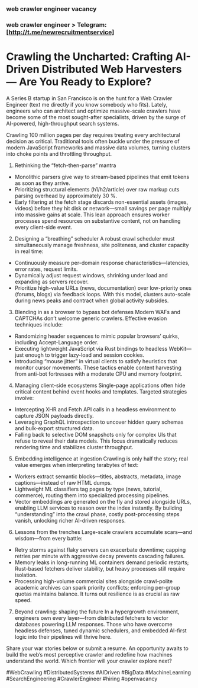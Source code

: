 ### web crawler engineer vacancy
### web crawler engineer > Telegram: [http://t.me/newrecruitmentservice]

# Crawling the Uncharted: Crafting AI-Driven Distributed Web Harvesters — Are You Ready to Explore?

A Series B startup in San Francisco is on the hunt for a Web Crawler Engineer (text me directly if you know somebody who fits). Lately, engineers who can architect and optimize massive-scale crawlers have become some of the most sought-after specialists, driven by the surge of AI-powered, high-throughput search systems.

Crawling 100 million pages per day requires treating every architectural decision as critical. Traditional tools often buckle under the pressure of modern JavaScript frameworks and massive data volumes, turning clusters into choke points and throttling throughput.

1. Rethinking the “fetch-then-parse” mantra
- Monolithic parsers give way to stream-based pipelines that emit tokens as soon as they arrive.
- Prioritizing structural elements (h1/h2/article) over raw markup cuts parsing overhead by approximately 30 %.
- Early filtering at the fetch stage discards non-essential assets (images, videos) before they hit disk or network—small savings per page multiply into massive gains at scale.
This lean approach ensures worker processes spend resources on substantive content, not on handling every client-side event.

2. Designing a “breathing” scheduler
A robust crawl scheduler must simultaneously manage freshness, site politeness, and cluster capacity in real time:
- Continuously measure per-domain response characteristics—latencies, error rates, request limits.
- Dynamically adjust request windows, shrinking under load and expanding as servers recover.
- Prioritize high-value URLs (news, documentation) over low-priority ones (forums, blogs) via feedback loops.
With this model, clusters auto-scale during news peaks and contract when global activity subsides.

3. Blending in as a browser to bypass bot defenses
Modern WAFs and CAPTCHAs don’t welcome generic crawlers. Effective evasion techniques include:
- Randomizing header sequences to mimic popular browsers’ quirks, including Accept-Language order.
- Executing lightweight JavaScript via Rust bindings to headless WebKit—just enough to trigger lazy-load and session cookies.
- Introducing “mouse jitter” in virtual clients to satisfy heuristics that monitor cursor movements.
These tactics enable content harvesting from anti-bot fortresses with a moderate CPU and memory footprint.

4. Managing client-side ecosystems
Single-page applications often hide critical content behind event hooks and templates. Targeted strategies involve:
- Intercepting XHR and Fetch API calls in a headless environment to capture JSON payloads directly.
- Leveraging GraphQL introspection to uncover hidden query schemas and bulk-export structured data.
- Falling back to selective DOM snapshots only for complex UIs that refuse to reveal their data models.
This focus dramatically reduces rendering time and stabilizes cluster throughput.

5. Embedding intelligence at ingestion
Crawling is only half the story; real value emerges when interpreting terabytes of text:
- Workers extract semantic blocks—titles, abstracts, metadata, image captions—instead of raw HTML dumps.
- Lightweight ML classifiers tag pages by type (news, tutorial, commerce), routing them into specialized processing pipelines.
- Vector embeddings are generated on the fly and stored alongside URLs, enabling LLM services to reason over the index instantly.
By building “understanding” into the crawl phase, costly post-processing steps vanish, unlocking richer AI-driven responses.

6. Lessons from the trenches
Large-scale crawlers accumulate scars—and wisdom—from every battle:
- Retry storms against flaky servers can exacerbate downtime; capping retries per minute with aggressive decay prevents cascading failures.
- Memory leaks in long-running ML containers demand periodic restarts; Rust-based fetchers deliver stability, but heavy processes still require isolation.
- Processing high-volume commercial sites alongside crawl-polite academic archives can spark priority conflicts; enforcing per-group quotas maintains balance.
It turns out resilience is as crucial as raw speed.

7. Beyond crawling: shaping the future
In a hypergrowth environment, engineers own every layer—from distributed fetchers to vector databases powering LLM responses. Those who have overcome headless defenses, tuned dynamic schedulers, and embedded AI-first logic into their pipelines will thrive here.

Share your war stories below or submit a resume. An opportunity awaits to build the web’s most perceptive crawler and redefine how machines understand the world. Which frontier will your crawler explore next?

#WebCrawling #DistributedSystems #AIDriven #BigData #MachineLearning #SearchEngineering #CrawlerEngineer #hiring #openvacancy
